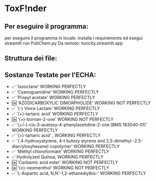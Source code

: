 # ToxF!nder
## Per eseguire il programma:
per eseguire il programma in locale:
installa i requirements ed esegui
streamlit run PubChem.py
Da remoto: toxicity.streamlit.app

## Struttura dei file:

## Sostanze Testate per l'ECHA:

- ✅ 'Isooctane' WORKING PERFECTLY
- ✅ 'Cyanoguanidine' WORKING PERFECTLY
- ✅ 'Propyl acetate' WORKING PERFECTLY
- 🆗 'AZODICARBOXYLIC DIMORPHOLIDE' WORKING NOT PERFECTLY
- ✅ '(-) Vince Lactam' WORKING PERFECTLY
- ✅ '(+)-tartaric acid' WORKING PERFECTLY
- 🆗 '(+)-bornan-2-one' WORKING NOT PERFECTLY
- ✅ '(+/-)-cis-3-acetoxy-4-phenylazetidine-2-one [BMS 183040-01]' WORKING PERFECTLY
- ✅ '(+)-tartaric acid' , WORKING PERFECTLY
- ✅ '( 4-hydroxystyrene, 4-t butoxy styrene and 2,5-dimethyl -2.5-diacryloxyhexane) copolymer' WORKING PERFECTLY
- ✅ 'Methyl chloroformate' WORKING PERFECTLY
- ✅ Hydrolyzed Quinoa, WORKING PERFECTLY
- 🆗 'Carbamic acid ester' WORKING NOT PERFECTLY
- 🆗 '(±)-neomenthol' WORKING NOT PERFECTLY
- ✅ 'L-Aspartic acid, N,N'-1,2-ethanediylbis-' WORKING PERFECTLY
